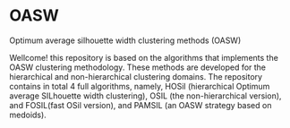 # OASW
Optimum average silhouette width clustering methods (OASW) 

 Wellcome! this repository is based on the algorithms that implements the OASW clustering methodology. These methods are developed for the
hierarchical and non-hierarchical clustering domains. The repository contains in total 4 full algorithms, namely, HOSil (hierarchical Optimum average SILhouette width clustering), OSIL (the non-hierarchical version), and FOSIL(fast OSil version), and PAMSIL (an OASW strategy based on medoids).

